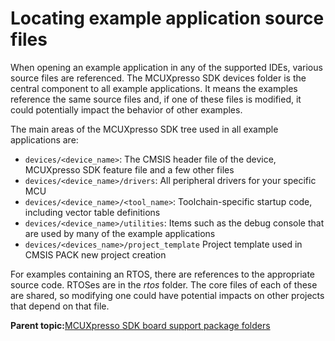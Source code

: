# Locating example application source files

When opening an example application in any of the supported IDEs, various source files are referenced. The MCUXpresso SDK devices folder is the central component to all example applications. It means the examples reference the same source files and, if one of these files is modified, it could potentially impact the behavior of other examples.

The main areas of the MCUXpresso SDK tree used in all example applications are:

-   `devices/<device_name>`: The CMSIS header file of the device, MCUXpresso SDK feature file and a few other files
-   `devices/<device_name>/drivers`: All peripheral drivers for your specific MCU
-   `devices/<device_name>/<tool_name>`: Toolchain-specific startup code, including vector table definitions
-   `devices/<device_name>/utilities`: Items such as the debug console that are used by many of the example applications
-   `devices/<devices_name>/project_template` Project template used in CMSIS PACK new project creation

For examples containing an RTOS, there are references to the appropriate source code. RTOSes are in the *rtos* folder. The core files of each of these are shared, so modifying one could have potential impacts on other projects that depend on that file.

**Parent topic:**[MCUXpresso SDK board support package folders](../topics/mcuxpresso_sdk_board_support_package_folders.md)

